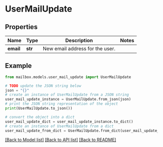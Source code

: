 # UserMailUpdate


## Properties

Name | Type | Description | Notes
------------ | ------------- | ------------- | -------------
**email** | **str** | New email address for the user. | 

## Example

```python
from mailbox.models.user_mail_update import UserMailUpdate

# TODO update the JSON string below
json = "{}"
# create an instance of UserMailUpdate from a JSON string
user_mail_update_instance = UserMailUpdate.from_json(json)
# print the JSON string representation of the object
print(UserMailUpdate.to_json())

# convert the object into a dict
user_mail_update_dict = user_mail_update_instance.to_dict()
# create an instance of UserMailUpdate from a dict
user_mail_update_from_dict = UserMailUpdate.from_dict(user_mail_update_dict)
```
[[Back to Model list]](../README.md#documentation-for-models) [[Back to API list]](../README.md#documentation-for-api-endpoints) [[Back to README]](../README.md)


